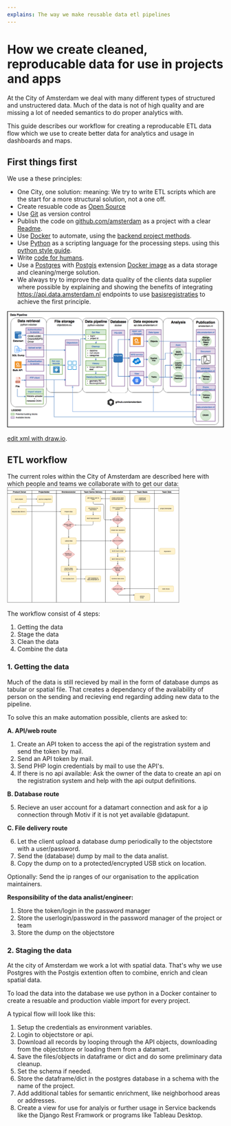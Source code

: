 ```yaml
---
explains: The way we make reusable data etl pipelines
---
```


# How we create cleaned, reproducable data for use in projects and apps

At the City of Amsterdam we deal with many different types of structured and unstructered data.
Much of the data is not of high quality and are missing a lot of needed semantics to do proper analytics with.

This guide describes our workflow for creating a reproducable ETL data flow which we use to create better data for analytics and usage in dashboards and maps.

## First things first

We use a these principles:
- One City, one solution: meaning: We try to write ETL scripts which are the start for a more structural solution, not a one off.
- Create resuable code as [Open Source](track-open-source-health.md)
- Use [Git](https://git-scm.com) as version control
- Publish the code on [github.com/amsterdam](https://www.github.com/amsterdam) as a project with a clear [Readme](write-a-readme.md).
- Use [Docker](https://www.docker.com) to automate, using the [backend project methods](back-end-projects.md).
- Use [Python](https://www.python.org) as a scripting language for the processing steps. using this [python style guide](style-guide-python.md).
- Write [code for humans](https://amsterdam.github.io/guides/code-for-humans/).
- Use a [Postgres](https://www.postgresql.org) with [Postgis](http://postgis.net) extension [Docker image](https://hub.docker.com/r/amsterdam/postgres/) as a data storage and cleaning/merge solution.
- We always try to improve the data quality of the clients data supplier where possible by explaining and showing the benefits of integrating https://api.data.amsterdam.nl endpoints to use [basisregistraties](https://www.amsterdam.nl/stelselpedia/) to achieve the first principle.



<a href="/images/data-pipeline-flow-v2.png"><img src="/images/data-pipeline-flow-v2.png" width="800"></a>

<a href="https://www.draw.io/?lightbox=1&highlight=000000&edit=_blank&layers=1&nav=1&title=data_pipeline_v2.xml#Uhttps%3A%2F%2Fraw.githubusercontent.com%2Famsterdam%2Famsterdam.github.io%2Fmaster%2Fdata-pipeline-flow-v2.xml">edit xml with draw.io</a>.

## ETL workflow

The current roles within the City of Amsterdam are described here with which people and teams we collaborate with to get our data:
<a href="/images/data-pipeline-flowchart.png"><img src="/images/data-pipeline-flowchart.png" width="400"></a>

The workflow consist of 4 steps:
1. Getting the data
2. Stage the data
3. Clean the data
4. Combine the data

### 1. Getting the data

Much of the data is still recieved by mail in the form of database dumps as tabular or spatial file. That creates a dependancy of the availability of person on the sending and recieving end regarding adding new data to the pipeline.

To solve this an make automation possible, clients are asked to:

**A. API/web route**
1. Create an API token to access the api of the registration system and send the token by mail.
2. Send an API token by mail.
3. Send PHP login credentials by mail to use the API's.
4. If there is no api available: Ask the owner of the data to create an api on the registration system and help with the api output definitions.

**B. Database route**

5. Recieve an user account for a datamart connection and ask for a ip connection through Motiv if it is not yet available @datapunt.

**C. File delivery route**

6. Let the client upload a database dump periodically to the objectstore with a user/password.
7. Send the (database) dump by mail to the data analist.
8. Copy the dump on to a protected/encrypted USB stick on location.

Optionally:
Send the ip ranges of our organisation to the application maintainers.

**Responsibility of the data analist/engineer:**

1. Store the token/login in the password manager
2. Store the userlogin/password in the password manager of the project or team
3. Store the dump on the objectstore


### 2. Staging the data

At the city of Amsterdam we work a lot with spatial data. That's why we use Postgres with the Postgis extention often to combine, enrich and clean spatial data. 

To load the data into the database we use python in a Docker container to create a resuable and production viable import for every project.

A typical flow will look like this:

1. Setup the credentials as environment variables.
2. Login to objectstore or api.
3. Download all records by looping through the API objects, downloading from the objectstore or loading them from a datamart.
4. Save the files/objects in dataframe or dict and do some preliminary data cleanup.
5. Set the schema if needed.
6. Store the dataframe/dict in the postgres database in a schema with the name of the project.
7. Add additional tables for semantic enrichment, like neighborhood areas or addresses.
8. Create a view for use for analyis or further usage in Service backends like the Django Rest Framwork or programs like Tableau Desktop. 
